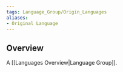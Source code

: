 ```yaml
---
tags: Language_Group/Origin_Languages
aliases:
- Original Language
---
```

## Overview
A [[Languages Overview|Language Group]].